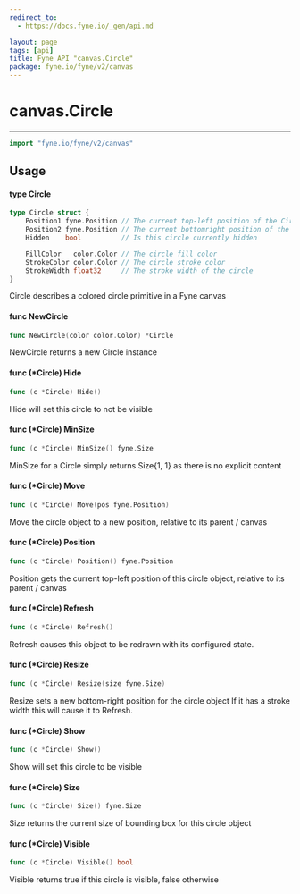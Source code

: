 ```yaml
---
redirect_to:
  - https://docs.fyne.io/_gen/api.md

layout: page
tags: [api]
title: Fyne API "canvas.Circle"
package: fyne.io/fyne/v2/canvas
---
```

# canvas.Circle
---
```go
import "fyne.io/fyne/v2/canvas"
```

## Usage

#### type Circle

```go
type Circle struct {
	Position1 fyne.Position // The current top-left position of the Circle
	Position2 fyne.Position // The current bottomright position of the Circle
	Hidden    bool          // Is this circle currently hidden

	FillColor   color.Color // The circle fill color
	StrokeColor color.Color // The circle stroke color
	StrokeWidth float32     // The stroke width of the circle
}
```

Circle describes a colored circle primitive in a Fyne canvas

#### func  NewCircle

```go
func NewCircle(color color.Color) *Circle
```
NewCircle returns a new Circle instance

#### func (*Circle) Hide

```go
func (c *Circle) Hide()
```
Hide will set this circle to not be visible

#### func (*Circle) MinSize

```go
func (c *Circle) MinSize() fyne.Size
```
MinSize for a Circle simply returns Size{1, 1} as there is no explicit content

#### func (*Circle) Move

```go
func (c *Circle) Move(pos fyne.Position)
```
Move the circle object to a new position, relative to its parent / canvas

#### func (*Circle) Position

```go
func (c *Circle) Position() fyne.Position
```
Position gets the current top-left position of this circle object, relative to its parent / canvas

#### func (*Circle) Refresh

```go
func (c *Circle) Refresh()
```
Refresh causes this object to be redrawn with its configured state.

#### func (*Circle) Resize

```go
func (c *Circle) Resize(size fyne.Size)
```
Resize sets a new bottom-right position for the circle object If it has a stroke width this will cause it to Refresh.

#### func (*Circle) Show

```go
func (c *Circle) Show()
```
Show will set this circle to be visible

#### func (*Circle) Size

```go
func (c *Circle) Size() fyne.Size
```
Size returns the current size of bounding box for this circle object

#### func (*Circle) Visible

```go
func (c *Circle) Visible() bool
```
Visible returns true if this circle is visible, false otherwise
